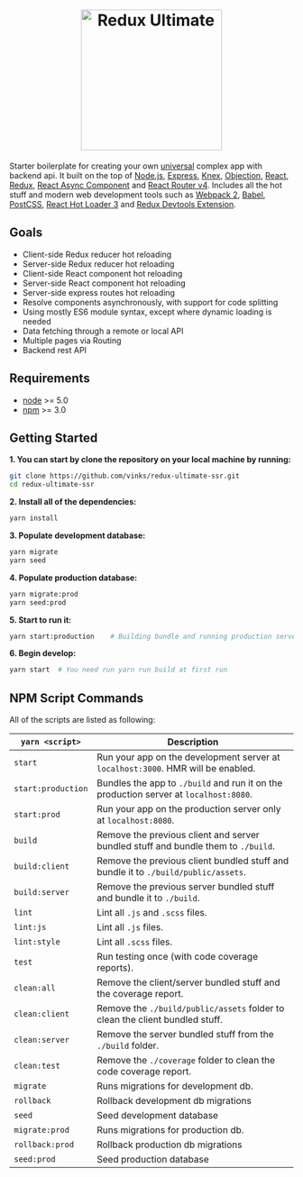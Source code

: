 # <div align="center"><img src="https://cloud.githubusercontent.com/assets/697410/26205879/c8e50a8c-3beb-11e7-9073-dc30b504d60a.png" height="250px" alt="Redux Ultimate" /></div>

Starter boilerplate for creating your own  [universal](https://medium.com/@mjackson/universal-javascript-4761051b7ae9#.mtjf14xy5) complex app with backend api. It built on the top of [Node.js](https://nodejs.org/en/), [Express](https://expressjs.com/),
[Knex](http://knexjs.org/),
[Objection](http://vincit.github.io/objection.js/), [React](https://facebook.github.io/react/), [Redux](https://github.com/reactjs/redux), [React Async Component](https://github.com/ctrlplusb/react-async-component) and [React Router v4](https://reacttraining.com/react-router/). Includes all the hot stuff and modern web development tools such as [Webpack 2](https://webpack.js.org/), [Babel](https://babeljs.io/), [PostCSS](https://github.com/postcss/postcss-loader), [React Hot Loader 3](https://github.com/gaearon/react-hot-loader) and [Redux Devtools Extension](https://github.com/zalmoxisus/redux-devtools-extension).

## Goals

  * Client-side Redux reducer hot reloading
  * Server-side Redux reducer hot reloading
  * Client-side React component hot reloading
  * Server-side React component hot reloading
  * Server-side express routes hot reloading
  * Resolve components asynchronously, with support for code splitting
  * Using mostly ES6 module syntax, except where dynamic loading is needed
  * Data fetching through a remote or local API
  * Multiple pages via Routing
  * Backend rest API

## Requirements

* [node](https://nodejs.org/en/) >= 5.0
* [npm](https://www.npmjs.com/) >= 3.0

## Getting Started

**1. You can start by clone the repository on your local machine by running:**

```bash
git clone https://github.com/vinks/redux-ultimate-ssr.git
cd redux-ultimate-ssr
```

**2. Install all of the dependencies:**

```bash
yarn install
```

**3. Populate development database:**

```bash
yarn migrate
yarn seed
```

**4. Populate production database:**

```bash
yarn migrate:prod
yarn seed:prod
```

**5. Start to run it:**

```bash
yarn start:production    # Building bundle and running production server
```

**6. Begin develop:**

```bash
yarn start  # You need run yarn run build at first run
```

## NPM Script Commands
 All of the scripts are listed as following:

`yarn <script>`|Description
------------------|-----------
`start`|Run your app on the development server at `localhost:3000`. HMR will be enabled.
`start:production`|Bundles the app to `./build` and run it on the production server at `localhost:8080`.
`start:prod`|Run your app on the production server only at `localhost:8080`.
`build`|Remove the previous client and server bundled stuff and bundle them to `./build`.
`build:client`|Remove the previous client bundled stuff and bundle it to `./build/public/assets`.
`build:server`|Remove the previous server bundled stuff and bundle it to `./build`.
`lint`|Lint all `.js` and `.scss` files.
`lint:js`|Lint all `.js` files.
`lint:style`|Lint all `.scss` files.
`test`|Run testing once (with code coverage reports).
`clean:all`|Remove the client/server bundled stuff and the coverage report.
`clean:client`|Remove the `./build/public/assets` folder to clean the client bundled stuff.
`clean:server`|Remove the server bundled stuff from the `./build` folder.
`clean:test`|Remove the `./coverage` folder to clean the code coverage report.
`migrate`|Runs migrations for development db.
`rollback`|Rollback development db migrations
`seed`|Seed development database
`migrate:prod`|Runs migrations for production db.
`rollback:prod`|Rollback production db migrations
`seed:prod`|Seed production database
